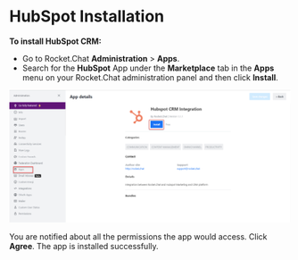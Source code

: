 # HubSpot Installation

**To install HubSpot CRM:**

* Go to Rocket.Chat **Administration** > **Apps**.
* Search for the **HubSpot** App under the **Marketplace** tab in the **Apps** menu on your Rocket.Chat administration panel and then click **Install**.

![HubSpot Installation](../../../../.gitbook/assets/HubspotInstall.png)

You are notified about all the permissions the app would access. Click **Agree**. The app is installed successfully.
